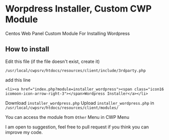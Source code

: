 # Worpdress Installer, Custom CWP Module
Centos Web Panel Custom Module For Installing Wordpress

## How to install 
Edit this file (if the file doesn't exist, create it)

    /usr/local/cwpsrv/htdocs/resources/client/include/3rdparty.php
    
add this line

    <li><a href="index.php?module=installer_wordpress"><span class="icon16 icomoon-icon-arrow-right-3"></span>Wordpress Installer</a></li>

Download `installer_wordpress.php`
Upload `installer_wordpress.php` in `/usr/local/cwpsrv/htdocs/resources/client/modules/`

You can access the module from `Other` Menu in CWP Menu

I am open to suggestion, feel free to pull request if you think you can improve my code.
